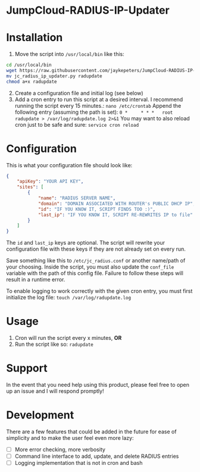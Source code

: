# JumpCloud-RADIUS-IP-Updater

# Installation
1. Move the script into `/usr/local/bin` like this:
```bash
cd /usr/local/bin
wget https://raw.githubusercontent.com/jaykepeters/JumpCloud-RADIUS-IP-Updater/master/jc_radius_ip_updater.py
mv jc_radius_ip_updater.py radupdate
chmod a+x radupdate
```
2. Create a configuration file and initial log (see below)
3. Add a cron entry to run this script at a desired interval. I recommend running the script every 15 minutes.:
`nano /etc/crontab`
Append the following entry (assuming the path is set):
`0 *     * * *   root    radupdate > /var/log/radupdate.log 2>&1`
You may want to also reload cron just to be safe and sure:
`service cron reload`

# Configuration
This is what your configuration file should look like:
```json
{
    "apiKey": "YOUR API KEY",
    "sites": [
        {
            "name": "RADIUS SERVER NAME",
            "domain": "DOMAIN ASSOCIATED WITH ROUTER's PUBLIC DHCP IP",
            "id": "IF YOU KNOW IT, SCRIPT FINDS TOO :)",
            "last_ip": "IF YOU KNOW IT, SCRIPT RE-REWRITES IP to file"
        }
    ]
}
```
The `id` and `last_ip` keys are optional. The script will rewrite your configuration file with these keys if they are not already set on every run.

Save something like this to `/etc/jc_radius.conf` or another name/path of your choosing. Inside the script, you must also update the `conf_file` variable with the path of this config file. Failure to follow these steps will result in a runtime error. 

To enable logging to work correctly with the given cron entry, you must first initialize the log file:
`touch /var/log/radupdate.log`

# Usage
1. Cron will run the script every x minutes, **OR**
2. Run the script like so: `radupdate`

# Support
In the event that you need help using this product, please feel free to open up an issue and I will respond promptly!

# Development
There are a few features that could be added in the future for ease of simplicity and to make the user feel even more lazy:
- [ ] More error checking, more verbosity
- [ ] Command line interface to add, update, and delete RADIUS entries
- [ ] Logging implementation that is not in cron and bash
